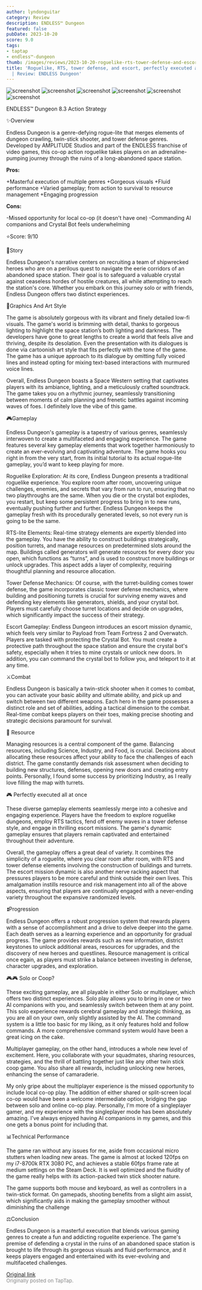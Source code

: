 ```yaml
---
author: lyndonguitar
category: Review
description: ENDLESS™ Dungeon
featured: false
pubDate: 2023-10-20
score: 9.0
tags:
- taptap
- endless™-dungeon
thumb: /images/reviews/2023-10-20-roguelike-rts-tower-defense-and-escort-perfectly-executed-all-at-once--review-endless-dun-0.avif
title: 'Roguelike, RTS, tower defense, and escort, perfectly executed all at once
  | Review: ENDLESS Dungeon'
---
```


<div class="gallery">
  <img src="/images/reviews/2023-10-20-roguelike-rts-tower-defense-and-escort-perfectly-executed-all-at-once--review-endless-dun-0.avif" alt="screenshot" />
  <img src="/images/reviews/2023-10-20-roguelike-rts-tower-defense-and-escort-perfectly-executed-all-at-once--review-endless-dun-1.avif" alt="screenshot" />
  <img src="/images/reviews/2023-10-20-roguelike-rts-tower-defense-and-escort-perfectly-executed-all-at-once--review-endless-dun-2.avif" alt="screenshot" />
  <img src="/images/reviews/2023-10-20-roguelike-rts-tower-defense-and-escort-perfectly-executed-all-at-once--review-endless-dun-3.avif" alt="screenshot" />
  <img src="/images/reviews/2023-10-20-roguelike-rts-tower-defense-and-escort-perfectly-executed-all-at-once--review-endless-dun-4.avif" alt="screenshot" />
  <img src="/images/reviews/2023-10-20-roguelike-rts-tower-defense-and-escort-perfectly-executed-all-at-once--review-endless-dun-5.avif" alt="screenshot" />
</div>

ENDLESS™ Dungeon
8.3
Action
Strategy

✨Overview

Endless Dungeon is a genre-defying rogue-lite that merges elements of dungeon crawling, twin-stick shooter, and tower defense genres. Developed by AMPLITUDE Studios and part of the ENDLESS franchise of video games, this co-op action roguelike takes players on an adrenaline-pumping journey through the ruins of a long-abandoned space station.


**Pros:**


+Masterful execution of multiple genres
+Gorgeous visuals
+Fluid performance
+Varied gameplay; from action to survival to resource management
+Engaging progression


**Cons:**


-Missed opportunity for local co-op (it doesn't have one)
-Commanding AI companions and Crystal Bot feels underwhelming

⭐️Score: 9/10

📖Story

Endless Dungeon's narrative centers on recruiting a team of shipwrecked heroes who are on a perilous quest to navigate the eerie corridors of an abandoned space station. Their goal is to safeguard a valuable crystal against ceaseless hordes of hostile creatures, all while attempting to reach the station's core. Whether you embark on this journey solo or with friends, Endless Dungeon offers two distinct experiences.

🎨Graphics And Art Style

The game is absolutely gorgeous with its vibrant and finely detailed low-fi visuals. The game's world is brimming with detail, thanks to gorgeous lighting to highlight the space station’s both lighting and darkness. The developers have gone to great lengths to create a world that feels alive and thriving, despite its desolation. Even the presentation with its dialogues is done via cartoonish art style that fits perfectly with the tone of the game. The game has a unique approach to its dialogue by omitting fully voiced lines and instead opting for mixing text-based interactions with murmured voice lines.

Overall, Endless Dungeon boasts a Space Western setting that captivates players with its ambiance, lighting, and a meticulously crafted soundtrack. The game takes you on a rhythmic journey, seamlessly transitioning between moments of calm planning and frenetic battles against incoming waves of foes. I definitely love the vibe of this game.

🎮Gameplay

Endless Dungeon's gameplay is a tapestry of various genres, seamlessly interwoven to create a multifaceted and engaging experience. The game features several key gameplay elements that work together harmoniously to create an ever-evolving and captivating adventure. The game hooks you right in from the very start, from its initial tutorial to its actual rogue-lite gameplay, you’d want to keep playing for more.

Roguelike Exploration: At its core, Endless Dungeon presents a traditional roguelike experience. You explore room after room, uncovering unique challenges, enemies, and secrets that vary from run to run, ensuring that no two playthroughs are the same. When you die or the crystal bot explodes, you restart, but keep some persistent progress to bring in to new runs, eventually pushing further and further. Endless Dungeon keeps the gameplay fresh with its procedurally generated levels, so not every run is going to be the same.

RTS-lite Elements: Real-time strategy elements are expertly blended into the gameplay. You have the ability to construct buildings strategically, position turrets, and manage resources on predetermined slots around the map. Buildings called generators will generate resources for every door you open, which functions as “turns”, and is used to construct more buildings or unlock upgrades. This aspect adds a layer of complexity, requiring thoughtful planning and resource allocation.

Tower Defense Mechanics: Of course, with the turret-building comes tower defense, the game incorporates classic tower defense mechanics, where building and positioning turrets is crucial for surviving enemy waves and defending key elements like generators, shields, and your crystal bot. Players must carefully choose turret locations and decide on upgrades, which significantly impact the success of their strategy.

Escort Gameplay: Endless Dungeon introduces an escort mission dynamic, which feels very similar to Payload from Team Fortress 2 and Overwatch. Players are tasked with protecting the Crystal Bot. You must create a protective path throughout the space station and ensure the crystal bot's safety, especially when it tries to mine crystals or unlock new doors. In addition, you can command the crystal bot to follow you, and teleport to it at any time.

⚔️Combat

Endless Dungeon is basically a twin-stick shooter when it comes to combat, you can activate your basic ability and ultimate ability, and pick up and switch between two different weapons. Each hero in the game possesses a distinct role and set of abilities, adding a tactical dimension to the combat. Real-time combat keeps players on their toes, making precise shooting and strategic decisions paramount for survival.

💎 Resource

Managing resources is a central component of the game. Balancing resources, including Science, Industry, and Food, is crucial. Decisions about allocating these resources affect your ability to face the challenges of each district. The game constantly demands risk assessment when deciding to building new structures, defenses, opening new doors and creating entry points. Personally, I found some success by prioritizing Industry, as I really love filling the map with turrets.

🎮 Perfectly executed all at once

These diverse gameplay elements seamlessly merge into a cohesive and engaging experience. Players have the freedom to explore roguelike dungeons, employ RTS tactics, fend off enemy waves in a tower defense style, and engage in thrilling escort missions. The game's dynamic gameplay ensures that players remain captivated and entertained throughout their adventure.

Overall, the gameplay offers a great deal of variety. It combines the simplicity of a roguelite, where you clear room after room, with RTS and tower defense elements involving the construction of buildings and turrets. The escort mission dynamic is also another nerve racking aspect that pressures players to be more careful and think outside their own lives. This amalgamation instills resource and risk management into all of the above aspects, ensuring that players are continually engaged with a never-ending variety throughout the expansive randomized levels.

⏫Progression

Endless Dungeon offers a robust progression system that rewards players with a sense of accomplishment and a drive to delve deeper into the game. Each death serves as a learning experience and an opportunity for gradual progress. The game provides rewards such as new information, district keystones to unlock additional areas, resources for upgrades, and the discovery of new heroes and questlines. Resource management is critical once egain, as players must strike a balance between investing in defense, character upgrades, and exploration.

🎮🎮 Solo or Coop?

These exciting gameplay, are all playable in either Solo or multiplayer, which offers two distinct experiences. Solo play allows you to bring in one or two AI companions with you, and seamlessly switch between them at any point.  This solo experience rewards cerebral gameplay and strategic thinking, as you are all on your own, only slightly assisted by the AI. The command system is a little too basic for my liking, as it only features hold and follow commands. A more comprehensive command system would have been a great icing on the cake.

Multiplayer gameplay, on the other hand, introduces a whole new level of excitement. Here, you collaborate with your squadmates, sharing resources, strategies, and the thrill of battling together just like any other twin stick coop game. You also share all rewards, including unlocking new heroes, enhancing the sense of camaraderie.

My only gripe about the multiplayer experience is the missed opportunity to include local co-op play. The addition of either shared or split-screen local co-op would have been a welcome intermediate option, bridging the gap between solo and online co-op play. Personally, I'm more of a singleplayer gamer, and my experience with the singleplayer mode has been absolutely amazing. I've always enjoyed having AI companions in my games, and this one gets a bonus point for including that.

📊Technical Performance

The game ran without any issues for me, aside from occasional micro stutters when loading new areas. The game is almost at locked 120fps on my i7-8700k RTX 3080 PC, and achieves a stable 60fps frame rate at medium settings on the Steam Deck. It is well optimized and the fluidity of the game really helps with its action-packed twin stick shooter nature.

The game supports both mouse and keyboard, as well as controllers in a twin-stick format. On gamepads, shooting benefits from a slight aim assist, which significantly aids in making the gameplay smoother without diminishing the challenge

⚖️Conclusion

Endless Dungeon is a masterful execution that blends various gaming genres to create a fun and addicting roguelite experience. The game's premise of defending a crystal in the ruins of an abandoned space station is brought to life through its gorgeous visuals and fluid performance, and it keeps players engaged and entertained with its ever-evolving and multifaceted challenges.

[Original link](https://www.taptap.io/post/6456330)<br><span style="font-size: 0.95em; color: #888;">Originally posted on TapTap.</span>